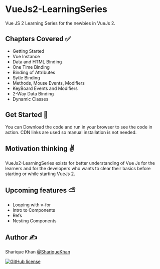 # VueJs2-LearningSeries
Vue JS 2 Learning Series for the newbies in VueJs 2.

## Chapters Covered :white_check_mark:

<ul>
<li> Getting Started</li>
<li> Vue Instance</li>
<li> Data and HTML Binding</li>
<li> One Time Binding</li>
<li> Binding of Attributes</li>
<li> Sytle Binding</li>
<li> Methods, Mouse Events, Modifiers</li>
<li> KeyBoard Events and Modifiers</li>
<li> 2-Way Data Binding</li>
<li> Dynamic Classes</li>
</ul>

## Get Started :thinking:
You can Download the code and run in your browser to see the code in action.
CDN links are used so manual installation is not needed.

## Motivation  thinking :v:
VueJs2-LearningSeries exists for better understanding of Vue Js for the learners and for the developers who wants to clear their basics
before starting or while starting VueJs 2.

## Upcoming features :partly_sunny:

<ul>
  <li> Looping with v-for </li>
  <li> Intro to Components </li>
  <li> Refs </li>
  <li> Nesting Components </li>
</ul>

## Author :writing_hand:
Sharique Khan <a href="https://twitter.com/Sharique_khan_" target="_blank">@ShariqueKhan</a>

<a href="https://github.com/shariquekhan1997/VueJs2-LearningSeries/blob/master/LICENSE"><img alt="GitHub license" src="https://img.shields.io/github/license/shariquekhan1997/VueJs2-LearningSeries"></a>

